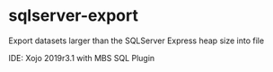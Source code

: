 # sqlserver-export
Export datasets larger than the SQLServer Express heap size into file

IDE: Xojo 2019r3.1 with MBS SQL Plugin
